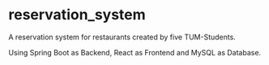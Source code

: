 # reservation_system

A reservation system for restaurants created by five TUM-Students. 

Using Spring Boot as Backend, React as Frontend and MySQL as Database.
